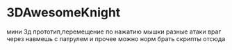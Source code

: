 # 3DAwesomeKnight
 мини 3д прототип,перемещение по нажатию мышки разные атаки враг через навмешь с патрулем и прочее можно норм брать скрипты отсюда
